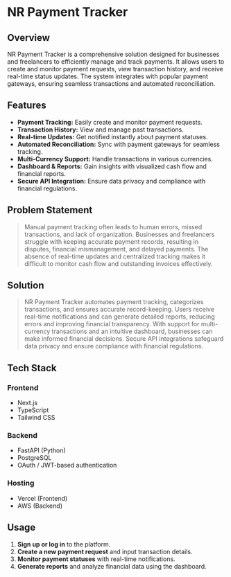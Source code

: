# NR Payment Tracker

## Overview
NR Payment Tracker is a comprehensive solution designed for businesses and freelancers to efficiently manage and track payments. It allows users to create and monitor payment requests, view transaction history, and receive real-time status updates. The system integrates with popular payment gateways, ensuring seamless transactions and automated reconciliation.

## Features
- **Payment Tracking:** Easily create and monitor payment requests.
- **Transaction History:** View and manage past transactions.
- **Real-time Updates:** Get notified instantly about payment statuses.
- **Automated Reconciliation:** Sync with payment gateways for seamless tracking.
- **Multi-Currency Support:** Handle transactions in various currencies.
- **Dashboard & Reports:** Gain insights with visualized cash flow and financial reports.
- **Secure API Integration:** Ensure data privacy and compliance with financial regulations.

## Problem Statement
> Manual payment tracking often leads to human errors, missed transactions, and lack of organization. Businesses and freelancers struggle with keeping accurate payment records, resulting in disputes, financial mismanagement, and delayed payments. The absence of real-time updates and centralized tracking makes it difficult to monitor cash flow and outstanding invoices effectively.

## Solution
> NR Payment Tracker automates payment tracking, categorizes transactions, and ensures accurate record-keeping. Users receive real-time notifications and can generate detailed reports, reducing errors and improving financial transparency. With support for multi-currency transactions and an intuitive dashboard, businesses can make informed financial decisions. Secure API integrations safeguard data privacy and ensure compliance with financial regulations.

## Tech Stack
### Frontend
- Next.js
- TypeScript
- Tailwind CSS

### Backend
- FastAPI (Python)
- PostgreSQL 
- OAuth / JWT-based authentication

### Hosting
- Vercel (Frontend)
- AWS (Backend)
  
 

## Usage
1. **Sign up or log in** to the platform.
2. **Create a new payment request** and input transaction details.
3. **Monitor payment statuses** with real-time notifications.
4. **Generate reports** and analyze financial data using the dashboard.
    
